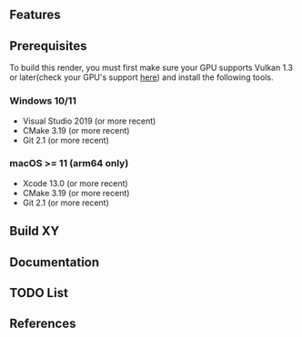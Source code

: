 
## Features

## Prerequisites

To build this render, you must first make sure your GPU supports Vulkan 1.3 or later(check your GPU's support [here](https://vulkan.gpuinfo.org/listdevices.php)) and install the following tools.


### Windows 10/11
- Visual Studio 2019 (or more recent)
- CMake 3.19 (or more recent)
- Git 2.1 (or more recent)

### macOS >= 11 (arm64 only)
- Xcode 13.0 (or more recent)
- CMake 3.19 (or more recent)
- Git 2.1 (or more recent)

## Build XY


## Documentation

## TODO List


## References
